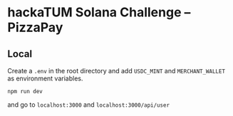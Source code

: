 # hackaTUM Solana Challenge – PizzaPay

## Local

Create a `.env` in the root directory and add `USDC_MINT` and `MERCHANT_WALLET` as environment variables.

```
npm run dev
```
and go to `localhost:3000` and `localhost:3000/api/user`
